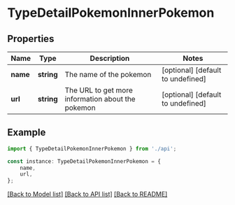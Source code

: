 # TypeDetailPokemonInnerPokemon


## Properties

Name | Type | Description | Notes
------------ | ------------- | ------------- | -------------
**name** | **string** | The name of the pokemon | [optional] [default to undefined]
**url** | **string** | The URL to get more information about the pokemon | [optional] [default to undefined]

## Example

```typescript
import { TypeDetailPokemonInnerPokemon } from './api';

const instance: TypeDetailPokemonInnerPokemon = {
    name,
    url,
};
```

[[Back to Model list]](../README.md#documentation-for-models) [[Back to API list]](../README.md#documentation-for-api-endpoints) [[Back to README]](../README.md)
